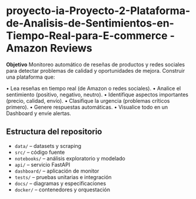 # proyecto-ia-Proyecto-2-Plataforma-de-Analisis-de-Sentimientos-en-Tiempo-Real-para-E-commerce -  Amazon Reviews

**Objetivo**
Monitoreo automático de reseñas de productos y redes sociales para detectar problemas de calidad y oportunidades de mejora.
Construir una plataforma que:

•	Lea reseñas en tiempo real (de Amazon o redes sociales).
•	Analice el sentimiento (positivo, negativo, neutro).
•	Identifique aspectos importantes (precio, calidad, envío).
•	Clasifique la urgencia (problemas críticos primero).
•	Genere respuestas automáticas.
•	Visualice todo en un Dashboard y envíe alertas.



## Estructura del repositorio
- `data/` – datasets y scraping
- `src/` – código fuente  
- `notebooks/` – análisis exploratorio y modelado  
- `api/` – servicio FastAPI  
- `dashboard/` – aplicación de monitor  
- `tests/` – pruebas unitarias e integración  
- `docs/` – diagramas y especificaciones  
- `docker/` – contenedores y orquestación  

